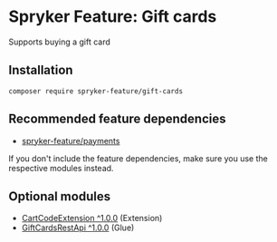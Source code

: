 # Spryker Feature: Gift cards

Supports buying a gift card

## Installation

```
composer require spryker-feature/gift-cards
```

## Recommended feature dependencies
- [spryker-feature/payments](https://github.com/spryker-feature/payments)

If you don't include the feature dependencies, make sure you use the respective modules instead.

## Optional modules
- [CartCodeExtension ^1.0.0](https://github.com/spryker/cart-code-extension) (Extension)
- [GiftCardsRestApi ^1.0.0](https://github.com/spryker/gift-cards-rest-api) (Glue)
